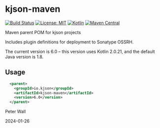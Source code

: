 # kjson-maven

[![Build Status](https://github.com/pwall567/kjson-maven/actions/workflows/deploy.yml/badge.svg)](https://github.com/pwall567/kjson-maven/actions/workflows/deploy.yml)
[![License: MIT](https://img.shields.io/badge/License-MIT-yellow.svg)](https://opensource.org/licenses/MIT)
[![Kotlin](https://img.shields.io/static/v1?label=Kotlin&message=v2.0.21&color=7f52ff&logo=kotlin&logoColor=7f52ff)](https://github.com/JetBrains/kotlin/releases/tag/v2.0.21)
[![Maven Central](https://img.shields.io/maven-central/v/io.kjson/kjson-maven?label=Maven%20Central)](https://search.maven.org/search?q=g:%22io.kjson%22%20AND%20a:%22kjson-maven%22)

Maven parent POM for kjson projects

Includes plugin definitions for deployment to Sonatype OSSRH.

The current version is 6.0 &ndash; this version uses Kotlin 2.0.21, and the default Java version is 1.8.

## Usage

```xml
  <parent>
    <groupId>io.kjson</groupId>
    <artifactId>kjson-maven</artifactId>
    <version>6.0</version>
  </parent>
```

Peter Wall

2024-01-26
